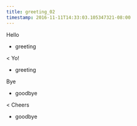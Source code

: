 ```yaml
---
title: greeting_02
timestamp: 2016-11-11T14:33:03.105347321-08:00
---
```


Hello
* greeting

< Yo!
* greeting

Bye
* goodbye

< Cheers
* goodbye
